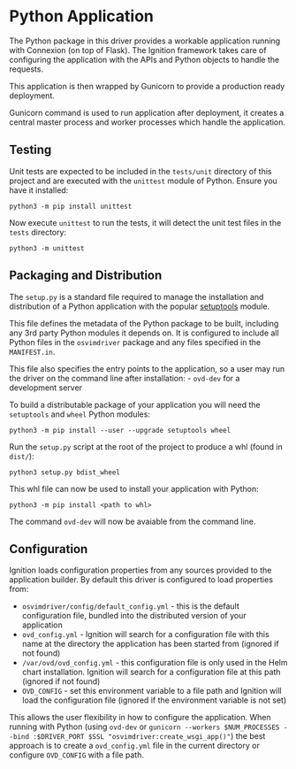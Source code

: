 # Python Application

The Python package in this driver provides a workable application running with Connexion (on top of Flask). The Ignition framework takes care of configuring the application with the APIs and Python objects to handle the requests.

This application is then wrapped by Gunicorn to provide a production ready deployment. 

Gunicorn command is used to run application after deployment, it creates a central master process and worker processes which handle the application.

## Testing 

Unit tests are expected to be included in the `tests/unit` directory of this project and are executed with the `unittest` module of Python. Ensure you have it installed:

```
python3 -m pip install unittest
```

Now execute `unittest` to run the tests, it will detect the unit test files in the `tests` directory:

```
python3 -m unittest
```

## Packaging and Distribution 

The `setup.py` is a standard file required to manage the installation and distribution of a Python application with the popular [setuptools](https://pypi.org/project/setuptools/) module.

This file defines the metadata of the Python package to be built, including any 3rd party Python modules it depends on. It is configured to include all Python files in the `osvimdriver` package and any files specified in the `MANIFEST.in`.

This file also specifies the entry points to the application, so a user may run the driver on the command line after installation:
    - `ovd-dev` for a development server

To build a distributable package of your application you will need the `setuptools` and `wheel` Python modules:

```
python3 -m pip install --user --upgrade setuptools wheel
```

Run the `setup.py` script at the root of the project to produce a whl (found in `dist/`):

```
python3 setup.py bdist_wheel
```

This whl file can now be used to install your application with Python:

```
python3 -m pip install <path to whl>
```

The command `ovd-dev` will now be avaiable from the command line.

## Configuration

Ignition loads configuration properties from any sources provided to the application builder. By default this driver is configured to load properties from:

- `osvimdriver/config/default_config.yml` - this is the default configuration file, bundled into the distributed version of your application
- `ovd_config.yml` - Ignition will search for a configuration file with this name at the directory the application has been started from (ignored if not found)
- `/var/ovd/ovd_config.yml` - this configuration file is only used in the Helm chart installation. Ignition will search for a configuration file at this path (ignored if not found)
- `OVD_CONFIG` - set this environment variable to a file path and Ignition will load the configuration file (ignored if the environment variable is not set)

This allows the user flexibility in how to configure the application. When running with Python (using `ovd-dev` or `gunicorn --workers $NUM_PROCESSES --bind :$DRIVER_PORT $SSL "osvimdriver:create_wsgi_app()"`) the best approach is to create a `ovd_config.yml` file in the current directory or configure `OVD_CONFIG` with a file path. 